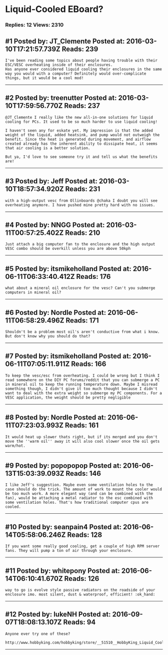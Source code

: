 # Liquid-Cooled EBoard?

### Replies: 12 Views: 2310

## \#1 Posted by: JT_Clemente Posted at: 2016-03-10T17:21:57.739Z Reads: 239

```
I've been reading some topics about people having trouble with their ESC/VESC overheating inside of their enclosures.
Has anyone ever considered liquid cooling their enclosures in the same way you would with a computer? Definitely would over-complicate things, but it would be a cool mod!
```

---
## \#2 Posted by: treenutter Posted at: 2016-03-10T17:59:56.770Z Reads: 237

```
@JT_Clemente I really like the new all-in-one solutions for liquid cooling for PCs. It used to be so much harder to use liquid cooling! 

I haven't seen any for eskate yet. My impression is that the added weight of the liquid, added heatsink, and pump would not outweigh the benefit. Since the heat is generated during movement, and airflow created already has the inherent ability to dissipate heat, it seems that air cooling is a better solution. 

But ya, I'd love to see someone try it and tell us what the benefits are!
```

---
## \#3 Posted by: Jeff Posted at: 2016-03-10T18:57:34.920Z Reads: 231

```
with a high-output vesc from Ollinboards @chaka I doubt you will see overheating anymore. I have pushed mine pretty hard with no issues.
```

---
## \#4 Posted by: NNGG Posted at: 2016-03-11T00:57:25.402Z Reads: 210

```
Just attach a big computer fan to the enclosure and the high output VESC combo should be overkill unless you are above 50kph
```

---
## \#5 Posted by: itsmikeholland Posted at: 2016-06-11T06:33:40.412Z Reads: 176

```
what about a mineral oil enclosure for the vesc? Can't you submerge computers in mineral oil?
```

---
## \#6 Posted by: Nordle Posted at: 2016-06-11T06:58:29.496Z Reads: 171

```
Shouldn't be a problem most oil's aren't conductive from what i know. But don't know why you should do that?
```

---
## \#7 Posted by: itsmikeholland Posted at: 2016-06-11T07:05:11.911Z Reads: 166

```
To keep the vesc/esc from overheating. I could be wrong but I think I read somewhere on the DIY PC forums/reddit that you can submerge a PC in mineral oil to keep the running temperature down. Maybe I misread something though, I didn't give it too much thought because I didn't want to deal with the extra weight so submerge my PC components. For a VESC application, the weight should be pretty negligible
```

---
## \#8 Posted by: Nordle Posted at: 2016-06-11T07:23:03.993Z Reads: 161

```
It would heat up slower thats right, but if its merged and you don't move the ''warm oil'' away it will also cool slower once the oil gets warm/hot.
```

---
## \#9 Posted by: popopopop Posted at: 2016-06-13T15:03:39.093Z Reads: 146

```
I like Jeff's suggestion. Maybe even some ventilation holes to the case should do the trick. The amount of work to mount the cooler would be too much work. A more elegant way (and can be combined with the fan), would be attaching a metal radiator to the esc combined with some ventilation holes. That's how traditional computer cpus are cooled.
```

---
## \#10 Posted by: seanpain4 Posted at: 2016-06-14T05:58:06.246Z Reads: 128

```
If you want some really good cooling, get a couple of high RPM server fans. They will pump a ton of air through your enclosure.
```

---
## \#11 Posted by: whitepony Posted at: 2016-06-14T06:10:41.670Z Reads: 126

```
way to go is evolve style passive radiators on the roadside of your enclosure imo. most silent, dust & waterproof, efficient! :ok_hand:
```

---
## \#12 Posted by: lukeNH Posted at: 2016-09-07T18:08:13.107Z Reads: 94

```
Anyone ever try one of these?

http://www.hobbyking.com/hobbyking/store/__51510__HobbyKing_Liquid_Cooling_System_For_RC_Cars_with_Self_Circulating_Pump_And_Radiator.html
```

---
